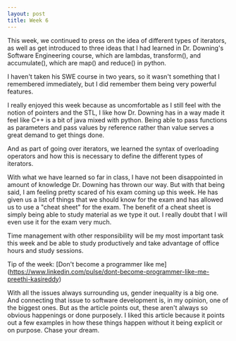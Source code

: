 ```yaml
---
layout: post
title: Week 6
---
```

This week, we continued to press on the idea of different types of iterators, as well as get introduced to three ideas that I had learned in Dr. Downing's Software Engineering course, which are lambdas, transform(), and accumulate(), which are map() and reduce() in python.

I haven't taken his SWE course in two years, so it wasn't something that I remembered immediately, but I did remember them being very powerful features.

I really enjoyed this week because as uncomfortable as I still feel with the notion of pointers and the STL, I like how Dr. Downing has in a way made it feel like C++ is a bit of java mixed with python. Being able to pass functions as parameters and pass values by reference rather than value serves a great demand to get things done.

And as part of going over iterators, we learned the syntax of overloading operators and how this is necessary to define the different types of iterators.

With what we have learned so far in class, I have not been disappointed in amount of knowledge Dr. Downing has thrown our way. But with that being said, I am feeling pretty scared of his exam coming up this week. He has given us a list of things that we should know for the exam and has allowed us to use a "cheat sheet" for the exam. The benefit of a cheat sheet is simply being able to study material as we type it out. I really doubt that I will even use it for the exam very much.

Time management with other responsibility will be my most important task this week and be able to study productively and take advantage of office hours and study sessions. 

Tip of the week: [Don't become a programmer like me] (https://www.linkedin.com/pulse/dont-become-programmer-like-me-preethi-kasireddy)

With all the issues always surrounding us, gender inequality is a big one. And connecting that issue to software development is, in my opinion, one of the biggest ones. But as the article points out, these aren't always so obvious happenings or done purposely. I liked this article because it points out a few examples in how these things happen without it being explicit or on purpose. Chase your dream.
